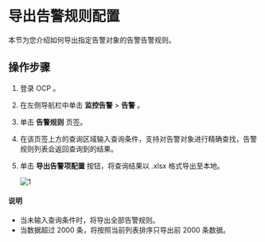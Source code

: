 # 导出告警规则配置

本节为您介绍如何导出指定告警对象的告警告警规则。

## 操作步骤

1. 登录 OCP 。

2. 在左侧导航栏中单击 **监控告警** \> **告警** 。

3. 单击 **告警规则** 页签。

4. 在该页签上方的查询区域输入查询条件，支持对告警对象进行精确查找，告警规则列表会返回查询到的结果。

5. 单击 **导出告警项配置** 按钮，将查询结果以 .xlsx 格式导出至本地。

    ![1](https://obbusiness-private.oss-cn-shanghai.aliyuncs.com/doc/img/ocp/421/alarm/%E5%AF%BC%E5%87%BA%E5%91%8A%E8%AD%A6%E8%A7%84%E5%88%99-1.png)

  <main id="notice" type='explain'>
    <h4>说明</h4>
    <ul>
    <li>当未输入查询条件时，将导出全部告警规则。</li>
    <li>当数据超过 2000 条，将按照当前列表排序只导出前 2000 条数据。</li>
    </ul>
  </main>
